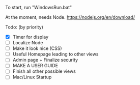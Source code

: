 To start, run "WindowsRun.bat"

At the moment, needs Node.
https://nodejs.org/en/download/

Todo: (by priority)

- [X] Timer for display
- [ ] Localize Node
- [ ] Make it look nice (CSS)
- [ ] Useful Homepage leading to other views
- [ ] Admin page + Finalize security
- [ ] MAKE A USER GUIDE
- [ ] Finish all other possible views
- [ ] Mac/Linux Startup

